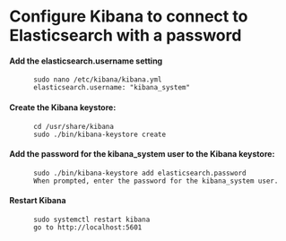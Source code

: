 # Configure Kibana to connect to Elasticsearch with a password
#### Add the elasticsearch.username setting 
          sudo nano /etc/kibana/kibana.yml
          elasticsearch.username: "kibana_system"
#### Create the Kibana keystore:
          cd /usr/share/kibana
          sudo ./bin/kibana-keystore create
#### Add the password for the kibana_system user to the Kibana keystore:
          sudo ./bin/kibana-keystore add elasticsearch.password
          When prompted, enter the password for the kibana_system user.
#### Restart Kibana
          sudo systemctl restart kibana
          go to http://localhost:5601

